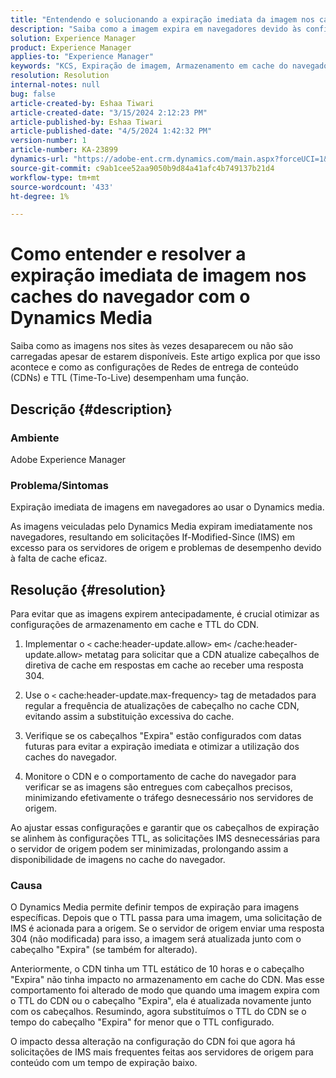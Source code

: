 ```yaml
---
title: "Entendendo e solucionando a expiração imediata da imagem nos caches do navegador com o Dynamics Media"
description: "Saiba como a imagem expira em navegadores devido às configurações CDN e TTL, afetando os processos de atualização de cache e revalidação do navegador."
solution: Experience Manager
product: Experience Manager
applies-to: "Experience Manager"
keywords: "KCS, Expiração de imagem, Armazenamento em cache do navegador, Rede de entrega de conteúdo (CDN), Solicitações IMS, Controle de cache, Servidores de borda, Resposta HTTP 304, Atualização de cache, CDN do Adobe Scene7"
resolution: Resolution
internal-notes: null
bug: false
article-created-by: Eshaa Tiwari
article-created-date: "3/15/2024 2:12:23 PM"
article-published-by: Eshaa Tiwari
article-published-date: "4/5/2024 1:42:32 PM"
version-number: 1
article-number: KA-23899
dynamics-url: "https://adobe-ent.crm.dynamics.com/main.aspx?forceUCI=1&pagetype=entityrecord&etn=knowledgearticle&id=a4977006-d6e2-ee11-904c-6045bd03c412"
source-git-commit: c9ab1cee52aa9050b9d84a41afc4b749137b21d4
workflow-type: tm+mt
source-wordcount: '433'
ht-degree: 1%

---
```


# Como entender e resolver a expiração imediata de imagem nos caches do navegador com o Dynamics Media


Saiba como as imagens nos sites às vezes desaparecem ou não são carregadas apesar de estarem disponíveis. Este artigo explica por que isso acontece e como as configurações de Redes de entrega de conteúdo (CDNs) e TTL (Time-To-Live) desempenham uma função.

## Descrição {#description}


### Ambiente

Adobe Experience Manager

### Problema/Sintomas

Expiração imediata de imagens em navegadores ao usar o Dynamics media.

As imagens veiculadas pelo Dynamics Media expiram imediatamente nos navegadores, resultando em solicitações If-Modified-Since (IMS) em excesso para os servidores de origem e problemas de desempenho devido à falta de cache eficaz.


## Resolução {#resolution}


Para evitar que as imagens expirem antecipadamente, é crucial otimizar as configurações de armazenamento em cache e TTL do CDN.

1. Implementar o `<` cache:header-update.allow`>` em`<` /cache:header-update.allow`>`  metatag para solicitar que a CDN atualize cabeçalhos de diretiva de cache em respostas em cache ao receber uma resposta 304. 


2. Use o `<` cache:header-update.max-frequency`>`  tag de metadados para regular a frequência de atualizações de cabeçalho no cache CDN, evitando assim a substituição excessiva do cache. 


3. Verifique se os cabeçalhos &quot;Expira&quot; estão configurados com datas futuras para evitar a expiração imediata e otimizar a utilização dos caches do navegador.


4. Monitore o CDN e o comportamento de cache do navegador para verificar se as imagens são entregues com cabeçalhos precisos, minimizando efetivamente o tráfego desnecessário nos servidores de origem.


Ao ajustar essas configurações e garantir que os cabeçalhos de expiração se alinhem às configurações TTL, as solicitações IMS desnecessárias para o servidor de origem podem ser minimizadas, prolongando assim a disponibilidade de imagens no cache do navegador.

### Causa

O Dynamics Media permite definir tempos de expiração para imagens específicas. Depois que o TTL passa para uma imagem, uma solicitação de IMS é acionada para a origem. Se o servidor de origem enviar uma resposta 304 (não modificada) para isso, a imagem será atualizada junto com o cabeçalho &quot;Expira&quot; (se também for alterado).

Anteriormente, o CDN tinha um TTL estático de 10 horas e o cabeçalho &quot;Expira&quot; não tinha impacto no armazenamento em cache do CDN. Mas esse comportamento foi alterado de modo que quando uma imagem expira com o TTL do CDN ou o cabeçalho &quot;Expira&quot;, ela é atualizada novamente junto com os cabeçalhos. Resumindo, agora substituímos o TTL do CDN se o tempo do cabeçalho &quot;Expira&quot; for menor que o TTL configurado.

O impacto dessa alteração na configuração do CDN foi que agora há solicitações de IMS mais frequentes feitas aos servidores de origem para conteúdo com um tempo de expiração baixo.
